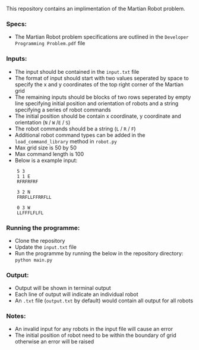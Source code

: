 This repository contains an implimentation of the Martian Robot problem.

### Specs:
- The Martian Robot problem specifications are outlined in the `Developer Programming Problem.pdf` file

### Inputs:
- The input should be contained in the `input.txt` file
- The format of input should start with two values seperated by space to specify the
    x and y coordinates of the top right corner of the Martian grid
- The remaining inputs should be blocks of two rows seperated by empty line specifying initial position and
    orientation of robots and a string specifying a series of robot commands
- The initial position should be contain x coordinate, y coordinate and orientation (`N` / `W` /`E` / `S`)
- The robot commands should be a string (`L` / `R` / `F`)
- Additional robot command types can be added in the `load_command_library` method in `robot.py`
- Max grid size is 50 by 50
- Max command length is 100
- Below is a example input:
```
    5 3
    1 1 E
    RFRFRFRF
    
    3 2 N
    FRRFLLFFRRFLL
    
    0 3 W
    LLFFFLFLFL
```
### Running the programme:
- Clone the repository
- Update the `input.txt` file
- Run the programme by running the below in the repository directory:
    `python main.py`

### Output:
- Output will be shown in terminal output
- Each line of output will indicate an individual robot
- An `.txt` file (`output.txt` by default) would contain all output for all robots

### Notes:
- An invalid input for any robots in the input file will cause an error
- The initial position of robot need to be within the boundary of grid otherwise
    an error will be raised
